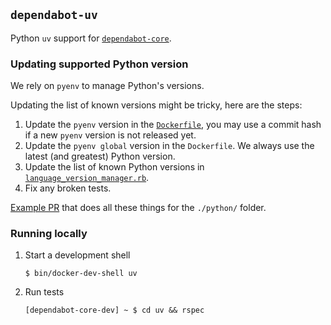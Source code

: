 ## `dependabot-uv`

Python `uv` support for [`dependabot-core`][core-repo].

### Updating supported Python version

We rely on `pyenv` to manage Python's versions.

Updating the list of known versions might be tricky, here are the steps:

1. Update the `pyenv` version in the [`Dockerfile`](https://github.com/dependabot/dependabot-core/blob/main/uv/Dockerfile), you may use a commit hash if a new `pyenv` version is not released yet.
2. Update the `pyenv global` version in the `Dockerfile`. We always use the latest (and greatest) Python version.
3. Update the list of known Python versions in [`language_version_manager.rb`](https://github.com/dependabot/dependabot-core/blob/main/uv/lib/dependabot/uv/language_version_manager.rb).
4. Fix any broken tests.

[Example PR](https://github.com/dependabot/dependabot-core/pull/8732) that does all these things for the `./python/` folder.

### Running locally

1. Start a development shell

   ```shell
   $ bin/docker-dev-shell uv
   ```

2. Run tests

   ```shell
   [dependabot-core-dev] ~ $ cd uv && rspec
   ```

[core-repo]: https://github.com/dependabot/dependabot-core
